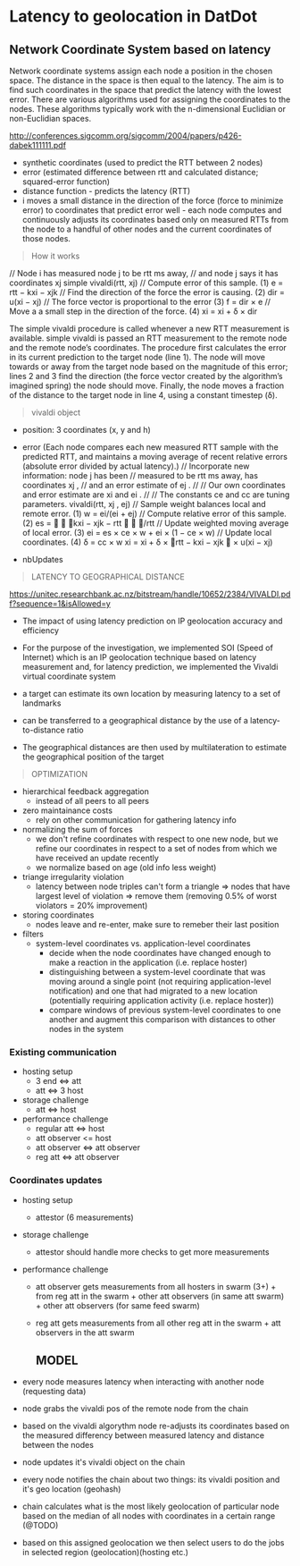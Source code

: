 # Latency to geolocation in DatDot


## Network Coordinate System based on latency

Network coordinate systems assign each node a position in the chosen space. The distance in the space is then equal to the latency. The aim is to find such coordinates
in the space that predict the latency with the lowest error.
There are various algorithms used for assigning the coordinates to the nodes. These algorithms typically work with the n-dimensional Euclidian or non-Euclidian spaces.

http://conferences.sigcomm.org/sigcomm/2004/papers/p426-dabek111111.pdf
- synthetic coordinates (used to predict the RTT between 2 nodes)
- error (estimated difference between rtt and calculated distance; squared-error function)
- distance function - predicts the latency (RTT)
- i moves a small distance in the direction of the force (force to minimize error)
to coordinates that predict error well - each node computes and continuously adjusts its coordinates based only on measured RTTs from the node to a handful
of other nodes and the current coordinates of those nodes.

>How it works

// Node i has measured node j to be rtt ms away,
// and node j says it has coordinates xj
simple vivaldi(rtt, xj)
// Compute error of this sample. (1)
e = rtt − kxi − xjk
// Find the direction of the force the error is causing. (2)
dir = u(xi − xj)
// The force vector is proportional to the error (3)
f = dir × e
// Move a a small step in the direction of the force. (4)
xi = xi + δ × dir

The simple vivaldi procedure is called whenever a new RTT measurement is available. simple vivaldi is passed an RTT measurement to the remote node and the remote node’s coordinates. The
procedure first calculates the error in its current prediction to the
target node (line 1). The node will move towards or away from the
target node based on the magnitude of this error; lines 2 and 3 find
the direction (the force vector created by the algorithm’s imagined
spring) the node should move. Finally, the node moves a fraction
of the distance to the target node in line 4, using a constant timestep
(δ).

>vivaldi object

- position: 3 coordinates (x, y and h)
- error (Each node compares each new measured RTT sample with the predicted RTT, and maintains a moving average of recent relative errors (absolute error divided by actual latency).)
							// Incorporate new information: node j has been
							// measured to be rtt ms away, has coordinates xj
							,
							// and an error estimate of ej
							.
							//
							// Our own coordinates and error estimate are xi and ei
							.
							//
							// The constants ce and cc are tuning parameters.
							vivaldi(rtt, xj
							, ej)
							// Sample weight balances local and remote error. (1)
							w = ei/(ei + ej)
							// Compute relative error of this sample. (2)
							es =
							
							
							kxi − xjk − rtt
							
							
							/rtt
							// Update weighted moving average of local error. (3)
							ei = es × ce × w + ei × (1 − ce × w)
							// Update local coordinates. (4)
							δ = cc × w
							xi = xi + δ ×
							
							rtt − kxi − xjk
							
							× u(xi − xj)

- nbUpdates


> LATENCY TO GEOGRAPHICAL DISTANCE

https://unitec.researchbank.ac.nz/bitstream/handle/10652/2384/VIVALDI.pdf?sequence=1&isAllowed=y
- The impact of using latency prediction on IP geolocation accuracy and efficiency
- For the purpose of the investigation, we implemented SOI (Speed of Internet) which is an IP geolocation technique based on latency measurement and, for latency prediction, we implemented the Vivaldi virtual coordinate system

- a target can estimate its own location by measuring latency to a set of landmarks
-  can be transferred to a geographical distance by the use of a latency-to-distance ratio
- The geographical distances are then used by multilateration to estimate the geographical position of the target

>OPTIMIZATION

- hierarchical feedback aggregation
	- instead of all peers to all peers
- zero maintainance costs
	- rely on other communication for gathering latency info
- normalizing the sum of forces
	- we don't refine coordinates with respect to one new node, but we refine our coordinates in respect to a set of nodes from which we have received an update recently
	- we normalize based on age (old info less weight)
- triange irregularity violation
    - latency between node triples can't form a triangle => nodes that have largest level of violation => remove them (removing 0.5% of worst violators = 20% improvement)
- storing coordinates
    - nodes leave and re-enter, make sure to remeber their last position
- filters
    - system-level coordinates vs. application-level coordinates
        - decide when the node coordinates have changed enough to make a reaction in the application (i.e. replace hoster)
        - distinguishing between a system-level coordinate that was moving around a single point (not requiring application-level notification) and one that had migrated to a new location (potentially requiring application activity (i.e. replace hoster))
        - compare windows of previous system-level coordinates to one another and augment this comparison with distances to other nodes in the system

### Existing communication

- hosting setup
  - 3 end <=> att
  - att <=> 3 host
- storage challenge
  - att <=> host
- performance challenge
  - regular att <=> host
  - att observer <= host
  - att observer <=> att observer
  - reg att <=> att observer

### Coordinates updates

- hosting setup
  - attestor (6 measurements)
- storage challenge
  - attestor should handle more checks to get more measurements
- performance challenge
  - att observer gets measurements from all hosters in swarm (3+) + from reg att in the swarm + other att observers (in same att swarm) + other att observers (for same feed swarm)
  - reg att gets measurements from all other reg att in the swarm + att observers in the att swarm

	## MODEL

- every node measures latency when interacting with another node (requesting data)
- node grabs the vivaldi pos of the remote node from the chain
- based on the vivaldi algorythm node re-adjusts its coordinates based on the measured differency between measured latency and distance between the nodes
- node updates it's vivaldi object on the chain
- every node notifies the chain about two things: its vivaldi position and it's geo location (geohash)
- chain calculates what is the most likely geolocation of particular node based on the median of all nodes with coordinates in a certain range (@TODO)
- based on this assigned geolocation we then select users to do the jobs in selected region (geolocation)(hosting etc.)
